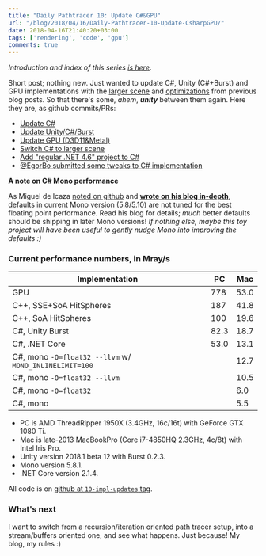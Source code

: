```yaml
---
title: "Daily Pathtracer 10: Update C#&GPU"
url: "/blog/2018/04/16/Daily-Pathtracer-10-Update-CsharpGPU/"
date: 2018-04-16T21:40:20+03:00
tags: ['rendering', 'code', 'gpu']
comments: true
---
```


*Introduction and index of this series [is here](/blog/2018/03/28/Daily-Pathtracer-Part-0-Intro/)*.

Short post; nothing new. Just wanted to update C#, Unity (C#+Burst) and GPU implementations
with the [larger scene](/blog/2018/04/11/Daily-Pathtracer-8-SSE-HitSpheres/) and
[optimizations](/blog/2018/04/13/Daily-Pathtracer-9-A-wild-ryg-appears/) from previous blog posts.
So that there's some, *ahem*, ***unity*** between them again. Here they are, as github commits/PRs:

* [Update C#](https://github.com/aras-p/ToyPathTracer/commit/5895cb3d3c8919c715139539f24262c549607569)
* [Update Unity/C#/Burst](https://github.com/aras-p/ToyPathTracer/commit/577d3758991561057366280d69b0989c8667a1d6)
* [Update GPU (D3D11&Metal)](https://github.com/aras-p/ToyPathTracer/commit/2baf9a339acbde0812a77a3f86b9172a0bf655d6)
* [Switch C# to larger scene](https://github.com/aras-p/ToyPathTracer/commit/60f2c64598b305daa4817fd5b491e6ae8c1ec68d)
* [Add "regular .NET 4.6" project to C#](https://github.com/aras-p/ToyPathTracer/commit/b15ece4442070182abaf06aec653aefab046fd1e)
* [@EgorBo submitted some tweaks to C# implementation](https://github.com/aras-p/ToyPathTracer/pull/8)

**A note on C# Mono performance**

As Miguel de Icaza [noted on github](https://github.com/aras-p/ToyPathTracer/issues/3#issuecomment-380238073)
and [**wrote on his blog in-depth**](http://tirania.org/blog/archive/2018/Apr-11.html), defaults in current Mono
version (5.8/5.10) are not tuned for the best floating point performance. Read his blog for details;
*much* better defaults should be shipping in later Mono versions! *If nothing else, maybe this toy project
will have been useful to gently nudge Mono into improving the defaults :)*


### Current performance numbers, in Mray/s

 Implementation              | PC   | Mac
-----------------------------|------|-----
GPU                          | 778  | 53.0
C++, SSE+SoA HitSpheres      | 187  | 41.8
C++, SoA HitSpheres          | 100  | 19.6
C#, Unity Burst              | 82.3 | 18.7
C#, .NET Core                | 53.0 | 13.1
C#, mono `-O=float32 --llvm` w/ `MONO_INLINELIMIT=100` |      | 12.7
C#, mono `-O=float32 --llvm` |      | 10.5
C#, mono `-O=float32`        |      | 6.0
C#, mono                     |      | 5.5

* PC is AMD ThreadRipper 1950X (3.4GHz, 16c/16t) with GeForce GTX 1080 Ti.
* Mac is late-2013 MacBookPro (Core i7-4850HQ 2.3GHz, 4c/8t) with Intel Iris Pro.
* Unity version 2018.1 beta 12 with Burst 0.2.3.
* Mono version 5.8.1.
* .NET Core version 2.1.4.

All code is on [github at `10-impl-updates` tag](https://github.com/aras-p/ToyPathTracer/tree/10-impl-updates).


### What's next

I want to switch from a recursion/iteration oriented path tracer setup, into a stream/buffers oriented one, and
see what happens. Just because! My blog, my rules :)
